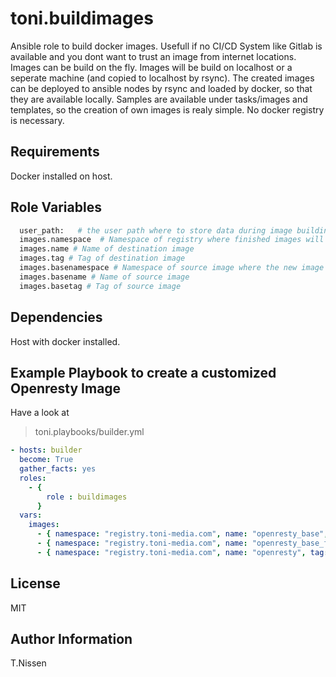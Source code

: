 toni.buildimages
===========

Ansible role to build docker images. Usefull if no CI/CD System like Gitlab is available and you dont want to trust an image from internet locations.
Images can be build on the fly. Images will be build on localhost or a seperate machine (and copied to localhost by rsync). The created images can be deployed to ansible nodes by rsync and loaded by docker, so that they are available locally. Samples are available under tasks/images and templates, so the creation of own images is realy simple. No docker registry is necessary.

Requirements
------------

Docker installed on host. 

Role Variables
--------------

```bash
  user_path:   # the user path where to store data during image building process. 
  images.namespace  # Namespace of registry where finished images will be referenced to
  images.name # Name of destination image
  images.tag # Tag of destination image
  images.basenamespace # Namespace of source image where the new image will be based on. (Namespace found in docker registry (p.e. DockerHub,...)
  images.basename # Name of source image
  images.basetag # Tag of source image
```

Dependencies
------------

Host with docker installed.

Example Playbook to create a customized Openresty Image
----------------------------------------------------
Have a look at 
>toni.playbooks/builder.yml

```yaml
- hosts: builder
  become: True
  gather_facts: yes
  roles:
    - {
        role : buildimages
      }
  vars:
    images:
      - { namespace: "registry.toni-media.com", name: "openresty_base", tag: "1.19.3.1", basenamespace: "", basename: "alpine", basetag: "3.13" }
      - { namespace: "registry.toni-media.com", name: "openresty_base_fat", tag: "1.19.3.1-alpine-fat", basenamespace: "", basename: "openresty_base", basetag: "1.19.3.1" }
      - { namespace: "registry.toni-media.com", name: "openresty", tag: "1.19.3.1-alpine-fat", basenamespace: "", basename: "openresty_base_fat", basetag: "1.19.3.1-alpine-fat" }
```

License
-------

MIT

Author Information
------------------

T.Nissen
